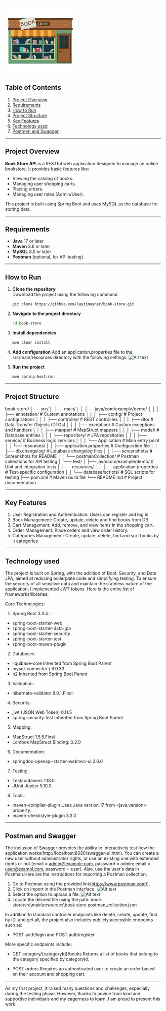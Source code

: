 ![Alt text](src/main/resources/screenshots/bookStore.jpg "book store")

## Table of Contents
1. [Project Overview](#project-overview)
2. [Requirements](#requirements)
3. [How to Run](#how-to-run)
4. [Project Structure](#project-structure)
5. [Key Features](#key-features)
6. [Technology used](#technology-used)
7. [Postmen and Swagger](#postman-and_swagger)

---

## Project Overview
**Book Store API** is a RESTful web application designed to manage an online bookstore. It provides basic features like:
- Viewing the catalog of books.
- Managing user shopping carts.
- Placing orders.
- Managing user roles (Admin/User).

This project is built using Spring Boot and uses MySQL as the database for storing data.

---

## Requirements
- **Java** 17 or later
- **Maven** 3.6 or later
- **MySQL** 8.0 or later
- **Postman** (optional, for API testing)

---

## How to Run

1. **Clone the repository**  
   Download the project using the following command:
   ```bash
   git clone https://github.com/layzimayner/book-store.git

2. **Navigate to the project directory**
   ```bash
   cd book-store

3. **Install dependencies**
   ```bash
   mvn clean install

4. **Add configuration**
   Add an application.properties file to the src/main/resources directory with the following settings:
![Alt text](src/main/resources/screenshots/application.properties.png "Screenshot sample")

5. **Run the project**
   ```bash
   mvn spring-boot:run

---

## Project Structure

book-store/
├── src/
│   ├── main/
│   │   ├── java/com/example/demo/
│   │   │   ├── annotation/      # Custom annotations
│   │   │   ├── config/          # Project configurations
│   │   │   ├── controller/      # REST controllers
│   │   │   ├── dto/             # Data Transfer Objects (DTOs)
│   │   │   ├── exception/       # Custom exceptions and handlers
│   │   │   ├── mapper/          # MapStruct mappers
│   │   │   ├── model/           # Database entities
│   │   │   ├── repository/      # JPA repositories
│   │   │   ├── service/         # Business logic services
│   │   │   └── Application      # Main entry point
│   │   └── resources/
│   │       ├── application.properties   # Configuration file
│   │       ├── db.changelog/            # Liquibase changelog files
│   │       ├── screenshots/             # Screenshots for README
│   │       └── postmanCollection/       # Postman collections for API testing
│   └── test/
│       ├── java/com/example/demo/       # Unit and integration tests
│       ├── resources/
│       │   ├── application.properties   # Test-specific configuration
│       │   └── database/scripts/        # SQL scripts for testing
├── pom.xml          # Maven build file
└── README.md        # Project documentation


___

## Key Features
1. User Registration and Authentication:
    Users can register and  log in.
2. Book Management:
    Create, update, delete and find books from DB
3. Cart Management:
    Add, remove, and view items in the shopping cart.
4. Order Management:
    Place orders and view order history.
5. Categories Management:
    Create, update, delete, find and sort books by it categories

---

## Technology used
The project is built on Spring, with the addition of Boot, Security, and Data JPA,
aimed at reducing boilerplate code and simplifying testing. To ensure the security
of all sensitive data and maintain the stateless nature of the application,
I implemented JWT tokens .Here is the entire list of frameworks/libraries:  

Core Technologies:
1. Spring Boot 3.3.4 :
  * spring-boot-starter-web
  * spring-boot-starter-data-jpa
  * spring-boot-starter-security
  * spring-boot-starter-test
  * spring-boot-maven-plugin

2. Databases:
  * liquibase-core Inherited from Spring Boot Parent
  * mysql-connector-j 8.0.33
  * h2 Inherited from Spring Boot Parent

3. Validation:
  * hibernate-validator 8.0.1.Final

4. Security:
  * jjwt (JSON Web Token) 0.11.5
  * spring-security-test Inherited from Spring Boot Parent

5. Mapping:
  * MapStruct 1.5.5.Final
  * Lombok MapStruct Binding: 0.2.0

6. Documentation:
  * springdoc-openapi-starter-webmvc-ui 2.6.0

7. Testing:
  * Testcontainers 1.18.0
  * JUnit Jupiter 5.10.0

8. Tools:
  * maven-compiler-plugin Uses Java version 17 from <java.version> property.
  * maven-checkstyle-plugin 3.3.0

---

## Postman and Swagger

The inclusion of Swagger provides the ability to interactively
test how the application works(http://localhost:8080/swagger-ui.html). You can create a new user
without administrator rights, or use an existing one with extended rights or not
(email = admin@example.com, password = admin; email = user@exampl.com, password = user).
Also, use the user's data in Postman.Here are the instructions for importing a Postman collection:

1. Go to Postman using the provided link(https://www.postman.com/).
2. Click on Import in the Postman interface.
   ![Alt text](src/main/resources/screenshots/selectImport.png "Select import")
3. Select the option to upload a file.
   ![Alt text](src/main/resources/screenshots/selectImportOption.png "Select import option")
4. Locate the desired file using the path:
   book-store\src\main\resources\book store.postman_collection.json

In addition to standard controller endpoints like delete, create, update, find by ID, and get all,
the project also includes publicly accessible endpoints such as:

* POST auth/login and POST auth/register

More specific endpoints include:

* GET category/{categoryId}/books
  Returns a list of books that belong to the category specified by categoryId.

* POST orders
  Requires an authenticated user to create an order based on their account and shopping cart.

---

As my first project, it raised many questions and challenges, especially during the testing phase.
However, thanks to advice from kind and supportive individuals and my eagerness to learn,
I am proud to present this work.






